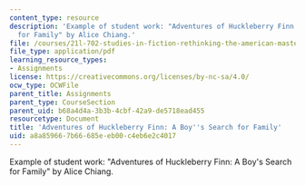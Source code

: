 ```yaml
---
content_type: resource
description: 'Example of student work: "Adventures of Huckleberry Finn: A Boy''s Search
  for Family" by Alice Chiang.'
file: /courses/21l-702-studies-in-fiction-rethinking-the-american-masterpiece-fall-2007/a8a859667b66685eeb00c4eb6e2c4017_achiang_essay3.pdf
file_type: application/pdf
learning_resource_types:
- Assignments
license: https://creativecommons.org/licenses/by-nc-sa/4.0/
ocw_type: OCWFile
parent_title: Assignments
parent_type: CourseSection
parent_uid: b68a4d4a-3b3b-4cbf-42a9-de5718ead455
resourcetype: Document
title: 'Adventures of Huckleberry Finn: A Boy''s Search for Family'
uid: a8a85966-7b66-685e-eb00-c4eb6e2c4017
---
```

Example of student work: "Adventures of Huckleberry Finn: A Boy's Search for Family" by Alice Chiang.